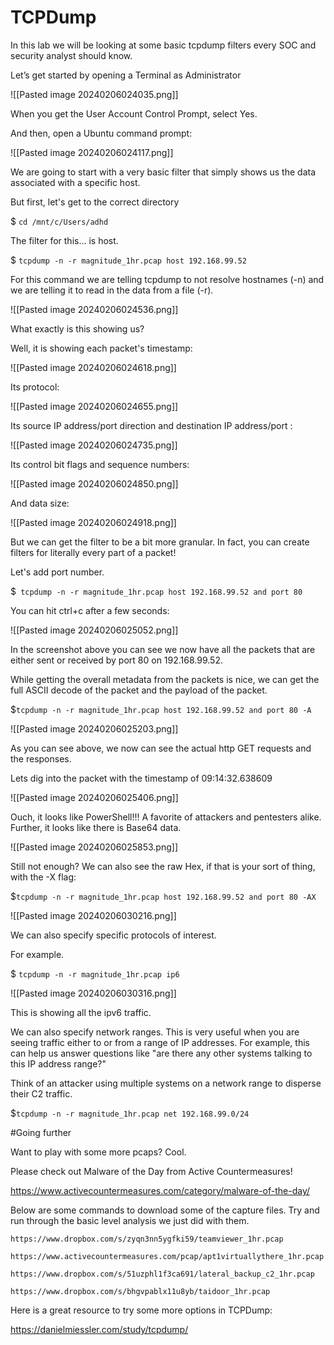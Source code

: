 # TCPDump

In this lab we will be looking at some basic tcpdump filters every SOC and security analyst should know.

Let’s get started by opening a Terminal as Administrator


![[Pasted image 20240206024035.png]]


When you get the User Account Control Prompt, select Yes.

And then, open a Ubuntu command prompt:

![[Pasted image 20240206024117.png]]

We are going to start with a very basic filter that simply shows us the data associated with a specific host.

But first, let's get to the correct directory

$ `cd /mnt/c/Users/adhd`

The filter for this...  is host.

$ `tcpdump -n -r magnitude_1hr.pcap host 192.168.99.52`

For this command we are telling tcpdump to not resolve hostnames (-n) and we are telling it to read in the data from a file (-r).

![[Pasted image 20240206024536.png]]

What exactly is this showing us?

Well, it is showing each packet's timestamp:

![[Pasted image 20240206024618.png]]

Its protocol:

![[Pasted image 20240206024655.png]]

Its source IP address/port direction and destination IP address/port :

![[Pasted image 20240206024735.png]]

Its control bit flags and sequence numbers:

![[Pasted image 20240206024850.png]]

And data size:


![[Pasted image 20240206024918.png]]


But we can get the filter to be a bit more granular.  In fact, you can create filters for literally every part of a packet!

Let's add port number.

$` tcpdump -n -r magnitude_1hr.pcap host 192.168.99.52 and port 80`

You can hit ctrl+c after a few seconds:

![[Pasted image 20240206025052.png]]

In the screenshot above you can see we now have all the packets that are either sent or received by port 80 on 192.168.99.52.

While getting the overall metadata from the packets is nice, we can get the full ASCII decode of the packet and the payload of the packet.

$`tcpdump -n -r magnitude_1hr.pcap host 192.168.99.52 and port 80 -A`

![[Pasted image 20240206025203.png]]

As you can see above, we now can see the actual http GET requests and the responses.  

Lets dig into the packet with the timestamp of 09:14:32.638609

![[Pasted image 20240206025406.png]]

Ouch, it looks like PowerShell!!!  A favorite of attackers and pentesters alike.  Further, it looks like there is Base64 data.

![[Pasted image 20240206025853.png]]


Still not enough?  We can also see the raw Hex, if that is your sort of thing, with the -X flag:

$`tcpdump -n -r magnitude_1hr.pcap host 192.168.99.52 and port 80 -AX`

![[Pasted image 20240206030216.png]]

We can also specify specific protocols of interest.

For example.

$ `tcpdump -n -r magnitude_1hr.pcap ip6`

![[Pasted image 20240206030316.png]]

This is showing all the ipv6 traffic.

We can also specify network ranges.  This is very useful when you are seeing traffic either to or from a range of IP addresses.  For example, this can help us answer questions like "are there any other systems talking to this IP address range?" 

Think of an attacker using multiple systems on a network range to disperse their C2 traffic.

$`tcpdump -n -r magnitude_1hr.pcap net 192.168.99.0/24`

#Going further

Want to play with some more pcaps?  Cool.

Please check out Malware of the Day from Active Countermeasures!

https://www.activecountermeasures.com/category/malware-of-the-day/

Below are some commands to download some of the capture files.  Try and run through the basic level analysis we just did with them.

`https://www.dropbox.com/s/zyqn3nn5ygfki59/teamviewer_1hr.pcap`


`https://www.activecountermeasures.com/pcap/apt1virtuallythere_1hr.pcap`

`https://www.dropbox.com/s/51uzphl1f3ca691/lateral_backup_c2_1hr.pcap`

`https://www.dropbox.com/s/bhgvpablx11u8yb/taidoor_1hr.pcap`


Here is a great resource to try some more options in TCPDump:

https://danielmiessler.com/study/tcpdump/
